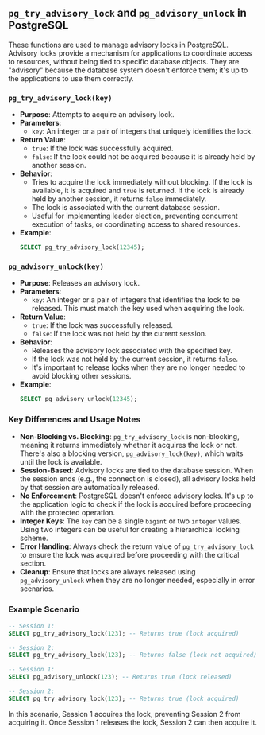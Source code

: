 ## `pg_try_advisory_lock` and `pg_advisory_unlock` in PostgreSQL

These functions are used to manage advisory locks in PostgreSQL. Advisory locks provide a mechanism for applications to coordinate access to resources, without being tied to specific database objects. They are "advisory" because the database system doesn't enforce them; it's up to the applications to use them correctly.

### `pg_try_advisory_lock(key)`

- **Purpose**: Attempts to acquire an advisory lock.
- **Parameters**:
  - `key`: An integer or a pair of integers that uniquely identifies the lock.
- **Return Value**:
  - `true`: If the lock was successfully acquired.
  - `false`: If the lock could not be acquired because it is already held by another session.
- **Behavior**:
  - Tries to acquire the lock immediately without blocking. If the lock is available, it is acquired and `true` is returned. If the lock is already held by another session, it returns `false` immediately.
  - The lock is associated with the current database session.
  - Useful for implementing leader election, preventing concurrent execution of tasks, or coordinating access to shared resources.
- **Example**:
  ```sql
  SELECT pg_try_advisory_lock(12345);
  ```

### `pg_advisory_unlock(key)`

- **Purpose**: Releases an advisory lock.
- **Parameters**:
  - `key`: An integer or a pair of integers that identifies the lock to be released. This must match the key used when acquiring the lock.
- **Return Value**:
  - `true`: If the lock was successfully released.
  - `false`: If the lock was not held by the current session.
- **Behavior**:
  - Releases the advisory lock associated with the specified key.
  - If the lock was not held by the current session, it returns `false`.
  - It's important to release locks when they are no longer needed to avoid blocking other sessions.
- **Example**:
  ```sql
  SELECT pg_advisory_unlock(12345);
  ```

### Key Differences and Usage Notes

- **Non-Blocking vs. Blocking**: `pg_try_advisory_lock` is non-blocking, meaning it returns immediately whether it acquires the lock or not. There's also a blocking version, `pg_advisory_lock(key)`, which waits until the lock is available.
- **Session-Based**: Advisory locks are tied to the database session. When the session ends (e.g., the connection is closed), all advisory locks held by that session are automatically released.
- **No Enforcement**: PostgreSQL doesn't enforce advisory locks. It's up to the application logic to check if the lock is acquired before proceeding with the protected operation.
- **Integer Keys**: The `key` can be a single `bigint` or two `integer` values. Using two integers can be useful for creating a hierarchical locking scheme.
- **Error Handling**: Always check the return value of `pg_try_advisory_lock` to ensure the lock was acquired before proceeding with the critical section.
- **Cleanup**: Ensure that locks are always released using `pg_advisory_unlock` when they are no longer needed, especially in error scenarios.

### Example Scenario

```sql
-- Session 1:
SELECT pg_try_advisory_lock(123); -- Returns true (lock acquired)

-- Session 2:
SELECT pg_try_advisory_lock(123); -- Returns false (lock not acquired)

-- Session 1:
SELECT pg_advisory_unlock(123); -- Returns true (lock released)

-- Session 2:
SELECT pg_try_advisory_lock(123); -- Returns true (lock acquired)
```

In this scenario, Session 1 acquires the lock, preventing Session 2 from acquiring it. Once Session 1 releases the lock, Session 2 can then acquire it.